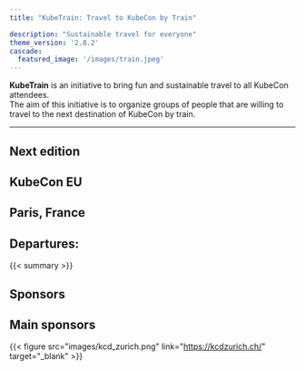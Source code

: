 ```yaml
---
title: "KubeTrain: Travel to KubeCon by Train"

description: "Sustainable travel for everyone"
theme_version: '2.8.2'
cascade:
  featured_image: '/images/train.jpeg'
---
```


<!-- Remove horizontal limits for agenda --> 
<script>
  document.getElementsByClassName("measure-wide")[0].classList.remove("measure-wide");
</script>

**KubeTrain** is an initiative to bring fun and sustainable travel to all KubeCon attendees.  
The aim of this initiative is to organize groups of people that are willing to travel to the next destination of KubeCon by train.

---

<section class="flex-ns flex-wrap justify-around mt5">

  <div class="relative w-100 w-30-l mb4 bg-white">

# Next edition

## KubeCon EU
## Paris, France

# Departures:

{{< summary >}}

  </div>
  <div class="relative w-200 w-60-l mb4 bg-white">

# Sponsors

## Main sponsors

{{< figure src="images/kcd_zurich.png" link="https://kcdzurich.ch/" target="_blank" >}}

<!-- ## Community sponsors

## Supported by -->

  </div>
</section>

<!--

Preparation is in full-swing, if you want to know more about it have
a look at [The Plan]({{< relref "/the_plan" >}}).

**How can you help or participate? I am glad you asked** 😊

We have dedicated page for you depending if you wish to [participate]({{<
relref "/participate/as_traveler" >}}), [organize]({{< relref
"/participate/as_community" >}}) or [sponsor]({{< relref "/participate/as_sponsor" >}}) this
initiative. Have a look at them!

More questions? [Contact us]({{< relref "/about" >}}) 📫

-->
